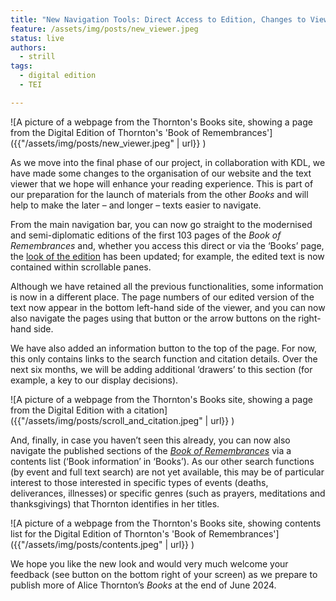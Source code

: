 ```yaml
---
title: "New Navigation Tools: Direct Access to Edition, Changes to Viewer and List of Contents"
feature: /assets/img/posts/new_viewer.jpeg 
status: live
authors:
  - strill
tags:
  - digital edition
  - TEI

---
```

![A picture of a webpage from the Thornton's Books site, showing a page from the Digital Edition of Thornton's 'Book of Remembrances']({{"/assets/img/posts/new_viewer.jpeg" | url}} )


As we move into the final phase of our project, in collaboration with KDL, we have made some changes to the organisation of our website and the text viewer that we hope will enhance your reading experience. This is part of our preparation for the launch of materials from the other *Books* and will help to make the later – and longer – texts easier to navigate.  

 

From the main navigation bar, you can now go straight to the modernised and semi-diplomatic editions of the first 103 pages of the *Book of Remembrances* and, whether you access this direct or via the ‘Books’ page, the [look of the edition](https://thornton.kdl.kcl.ac.uk/edition/?p0.lo=p.1&p0.vi=modern) has been updated; for example, the edited text is now contained within scrollable panes.  

 

Although we have retained all the previous functionalities, some information is now in a different place. The page numbers of our edited version of the text now appear in the bottom left-hand side of the viewer, and you can now also navigate the pages using that button or the arrow buttons on the right-hand side.   

 

We have also added an information button to the top of the page. For now, this only contains links to the search function and citation details. Over the next six months, we will be adding additional ‘drawers’ to this section (for example, a key to our display decisions).  

![A picture of a webpage from the Thornton's Books site, showing a page from the Digital Edition with a citation]({{"/assets/img/posts/scroll_and_citation.jpeg" | url}} )


And, finally, in case you haven’t seen this already, you can now also navigate the published sections of the [*Book of Remembrances*](https://thornton.kdl.kcl.ac.uk/books/book_of_remembrances/) via a contents list (‘Book information’ in ‘Books’). As our other search functions (by event and full text search) are not yet available, this may be of particular interest to those interested in specific types of events (deaths, deliverances, illnesses) or specific genres (such as prayers, meditations and thanksgivings) that Thornton identifies in her titles.  

![A picture of a webpage from the Thornton's Books site, showing contents list for the Digital Edition of Thornton's 'Book of Remembrances']({{"/assets/img/posts/contents.jpeg" | url}} )


We hope you like the new look and would very much welcome your feedback (see button on the bottom right of your screen) as we prepare to publish more of Alice Thornton’s *Books* at the end of June 2024.  
